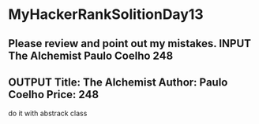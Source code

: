 # MyHackerRankSolitionDay13
Please review and point out my mistakes.
INPUT
The Alchemist
Paulo Coelho
248
-------------
OUTPUT
Title: The Alchemist
Author: Paulo Coelho
Price: 248
------------------
do it with abstrack class
